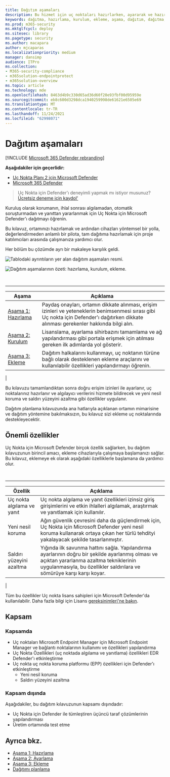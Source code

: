```yaml
---
title: Dağıtım aşamaları
description: Bu hizmet için uç noktaları hazırlarken, ayararak ve hazırlarken Uç Nokta için Microsoft Defender'ı dağıtmayı öğrenin
keywords: dağıtma, hazırlama, kurulum, ekleme, aşama, dağıtım, dağıtma, benimseme, yapılandırma
ms.prod: m365-security
ms.mktglfcycl: deploy
ms.sitesec: library
ms.pagetype: security
ms.author: macapara
author: mjcaparas
ms.localizationpriority: medium
manager: dansimp
audience: ITPro
ms.collection:
- M365-security-compliance
- m365solution-endpointprotect
- m365solution-overview
ms.topic: article
ms.technology: mde
ms.openlocfilehash: 8463d4b9c330d65ad36d60f20e93fbf00d95959e
ms.sourcegitcommit: eb8c600d3298dca1940259998de61621e6505e69
ms.translationtype: MT
ms.contentlocale: tr-TR
ms.lasthandoff: 11/24/2021
ms.locfileid: "62998071"
---
```

# <a name="deployment-phases"></a>Dağıtım aşamaları

[!INCLUDE [Microsoft 365 Defender rebranding](../../includes/microsoft-defender.md)]

**Aşağıdakiler için geçerlidir:**
- [Uç Nokta Planı 2 için Microsoft Defender](https://go.microsoft.com/fwlink/p/?linkid=2154037)
- [Microsoft 365 Defender](https://go.microsoft.com/fwlink/?linkid=2118804)

> Uç Nokta için Defender'ı deneyimli yapmak mı istiyor musunuz? [Ücretsiz deneme için kaydol'](https://signup.microsoft.com/create-account/signup?products=7f379fee-c4f9-4278-b0a1-e4c8c2fcdf7e&ru=https://aka.ms/MDEp2OpenTrial?ocid=docs-wdatp-assignaccess-abovefoldlink)

Kuruluş olarak korumanın, ihlal sonrası algılamadan, otomatik soruşturmadan ve yanıttan yararlanmak için Uç Nokta için Microsoft Defender'ı dağıtmayı öğrenin.

Bu kılavuz, ortamınızı hazırlamak ve ardından cihazları yöntemsel bir yolla, değerlendirmeden anlamlı bir pilota, tam dağıtıma hazırlamak için proje katılımcıları arasında çalışmanıza yardımcı olur.

Her bölüm bu çözümde ayrı bir makaleye karşılık geldi.

![Tablodaki ayrıntıların yer alan dağıtım aşamaları resmi.](images/deployment-guide-phases.png)


![Dağıtım aşamalarının özeti: hazırlama, kurulum, ekleme.](images/phase-diagrams/deployment-phases.png)

<br>

****

|Aşama|Açıklama|
|---|---|
|[Aşama 1: Hazırlama](prepare-deployment.md)|Paydaş onayları, ortamın dikkate alınması, erişim izinleri ve yeteneklerin benimsenmesi sırası gibi Uç nokta için Defender'ı dağıtırken dikkate alınması gerekenler hakkında bilgi alın.|
|[Aşama 2: Kurulum](production-deployment.md)|Lisanslama, ayarlama sihirbazını tamamlama ve ağ yapılandırması gibi portala erişmek için atılması gereken ilk adımlarda yol gösterir.|
|[Aşama 3: Ekleme](onboarding.md)|Dağıtım halkalarını kullanmayı, uç noktanın türüne bağlı olarak desteklenen ekleme araçlarını ve kullanılabilir özellikleri yapılandırmayı öğrenin.|
|

Bu kılavuzu tamamlandıktan sonra doğru erişim izinleri ile ayarlanır, uç noktalarınız hazırlanır ve algılayıcı verilerini hizmete bildirecek ve yeni nesil koruma ve saldırı yüzeyini azaltma gibi özellikler uygulanır.

Dağıtım planlama kılavuzunda ana hatlarıyla açıklanan ortamın mimarisine ve dağıtım yöntemine [](deployment-strategy.md) bakılmaksızın, bu kılavuz sizi ekleme uç noktalarında destekleyecektir.

## <a name="key-capabilities"></a>Önemli özellikler

Uç Nokta için Microsoft Defender birçok özellik sağlarken, bu dağıtım kılavuzunun birincil amacı, ekleme cihazlarıyla çalışmaya başlamanızı sağlar. Bu kılavuz, eklemeye ek olarak aşağıdaki özelliklerle başlamana da yardımcı olur.

<br>

****

|Özellik|Açıklama|
|---|---|
|Uç nokta algılama ve yanıt|Uç nokta algılama ve yanıt özellikleri izinsiz giriş girişimlerini ve etkin ihlalleri algılamak, araştırmak ve yanıtlamak için kullanılır.|
|Yeni nesil koruma|Ağın güvenlik çevresini daha da güçlendirmek için, Uç Nokta için Microsoft Defender yeni nesil koruma kullanarak ortaya çıkan her türlü tehdityi yakalayacak şekilde tasarlanmıştır.|
|Saldırı yüzeyini azaltma|Yığında ilk savunma hattını sağla. Yapılandırma ayarlarının doğru bir şekilde ayarlanmış olması ve açıktan yararlanma azaltma tekniklerinin uygulanmasıyla, bu özellikler saldırılara ve sömürüye karşı karşı koyar.|
|

Tüm bu özellikler Uç nokta lisans sahipleri için Microsoft Defender'da kullanılabilir. Daha fazla bilgi için Lisans [gereksinimleri'ne bakın](minimum-requirements.md#licensing-requirements).

## <a name="scope"></a>Kapsam

### <a name="in-scope"></a>Kapsamda

- Uç noktaları Microsoft Endpoint Manager için Microsoft Endpoint Manager ve bağlantı noktalarının kullanımı ve özellikleri yapılandırma
- Uç Nokta Özellikleri (uç noktada algılama ve yanıtlama) özellikleri EDR Defender'ı etkinleştirme
- Uç nokta uç nokta koruma platformu (EPP) özellikleri için Defender'ı etkinleştirme
  - Yeni nesil koruma
  - Saldırı yüzeyini azaltma

### <a name="out-of-scope"></a>Kapsam dışında

Aşağıdakiler, bu dağıtım kılavuzunun kapsamı dışındadır:

- Uç Nokta için Defender ile tümleştiren üçüncü taraf çözümlerinin yapılandırması
- Üretim ortamında test etme

## <a name="see-also"></a>Ayrıca bkz.

- [Aşama 1: Hazırlama](prepare-deployment.md)
- [Aşama 2: Ayarlama](production-deployment.md)
- [Aşama 3: Ekleme](onboarding.md)
- [Dağıtımı planlama](deployment-strategy.md)
